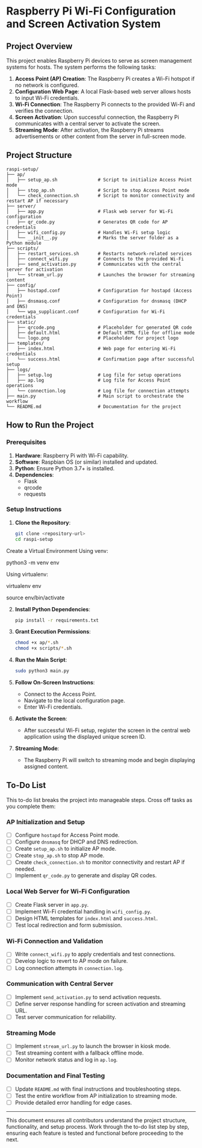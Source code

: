 # Raspberry Pi Wi-Fi Configuration and Screen Activation System

## Project Overview
This project enables Raspberry Pi devices to serve as screen management systems for hosts. The system performs the following tasks:

1. **Access Point (AP) Creation**: The Raspberry Pi creates a Wi-Fi hotspot if no network is configured.
2. **Configuration Web Page**: A local Flask-based web server allows hosts to input Wi-Fi credentials.
3. **Wi-Fi Connection**: The Raspberry Pi connects to the provided Wi-Fi and verifies the connection.
4. **Screen Activation**: Upon successful connection, the Raspberry Pi communicates with a central server to activate the screen.
5. **Streaming Mode**: After activation, the Raspberry Pi streams advertisements or other content from the server in full-screen mode.




## Project Structure
```
raspi-setup/
├── ap/
│   ├── setup_ap.sh               # Script to initialize Access Point mode
│   ├── stop_ap.sh                # Script to stop Access Point mode
│   └── check_connection.sh       # Script to monitor connectivity and restart AP if necessary
├── server/
│   ├── app.py                    # Flask web server for Wi-Fi configuration
│   ├── qr_code.py                # Generates QR code for AP credentials
│   ├── wifi_config.py            # Handles Wi-Fi setup logic
│   └── __init__.py               # Marks the server folder as a Python module
├── scripts/
│   ├── restart_services.sh       # Restarts network-related services
│   ├── connect_wifi.py           # Connects to the provided Wi-Fi
│   ├── send_activation.py        # Communicates with the central server for activation
│   └── stream_url.py             # Launches the browser for streaming content
├── config/
│   ├── hostapd.conf              # Configuration for hostapd (Access Point)
│   ├── dnsmasq.conf              # Configuration for dnsmasq (DHCP and DNS)
│   └── wpa_supplicant.conf       # Configuration for Wi-Fi credentials
├── static/
│   ├── qrcode.png                # Placeholder for generated QR code
│   ├── default.html              # Default HTML file for offline mode
│   └── logo.png                  # Placeholder for project logo
├── templates/
│   ├── index.html                # Web page for entering Wi-Fi credentials
│   └── success.html              # Confirmation page after successful setup
├── logs/
│   ├── setup.log                 # Log file for setup operations
│   ├── ap.log                    # Log file for Access Point operations
│   └── connection.log            # Log file for connection attempts
├── main.py                       # Main script to orchestrate the workflow
└── README.md                     # Documentation for the project
```

## How to Run the Project

### Prerequisites
1. **Hardware**: Raspberry Pi with Wi-Fi capability.
2. **Software**: Raspbian OS (or similar) installed and updated.
3. **Python**: Ensure Python 3.7+ is installed.
4. **Dependencies**:
   - Flask
   - qrcode
   - requests

### Setup Instructions

1. **Clone the Repository**:
   ```bash
   git clone <repository-url>
   cd raspi-setup
   ```
Create a Virtual Environment
Using venv:

python3 -m venv env

Using virtualenv:

virtualenv env


source env/bin/activate


2. **Install Python Dependencies**:
   ```bash
   pip install -r requirements.txt
   ```

3. **Grant Execution Permissions**:
   ```bash
   chmod +x ap/*.sh
   chmod +x scripts/*.sh
   ```

4. **Run the Main Script**:
   ```bash
   sudo python3 main.py
   ```

5. **Follow On-Screen Instructions**:
   - Connect to the Access Point.
   - Navigate to the local configuration page.
   - Enter Wi-Fi credentials.

6. **Activate the Screen**:
   - After successful Wi-Fi setup, register the screen in the central web application using the displayed unique screen ID.

7. **Streaming Mode**:
   - The Raspberry Pi will switch to streaming mode and begin displaying assigned content.

## To-Do List
This to-do list breaks the project into manageable steps. Cross off tasks as you complete them:

### AP Initialization and Setup
- [ ] Configure `hostapd` for Access Point mode.
- [ ] Configure `dnsmasq` for DHCP and DNS redirection.
- [ ] Create `setup_ap.sh` to initialize AP mode.
- [ ] Create `stop_ap.sh` to stop AP mode.
- [ ] Create `check_connection.sh` to monitor connectivity and restart AP if needed.
- [ ] Implement `qr_code.py` to generate and display QR codes.

### Local Web Server for Wi-Fi Configuration
- [ ] Create Flask server in `app.py`.
- [ ] Implement Wi-Fi credential handling in `wifi_config.py`.
- [ ] Design HTML templates for `index.html` and `success.html`.
- [ ] Test local redirection and form submission.

### Wi-Fi Connection and Validation
- [ ] Write `connect_wifi.py` to apply credentials and test connections.
- [ ] Develop logic to revert to AP mode on failure.
- [ ] Log connection attempts in `connection.log`.

### Communication with Central Server
- [ ] Implement `send_activation.py` to send activation requests.
- [ ] Define server response handling for screen activation and streaming URL.
- [ ] Test server communication for reliability.

### Streaming Mode
- [ ] Implement `stream_url.py` to launch the browser in kiosk mode.
- [ ] Test streaming content with a fallback offline mode.
- [ ] Monitor network status and log in `ap.log`.

### Documentation and Final Testing
- [ ] Update `README.md` with final instructions and troubleshooting steps.
- [ ] Test the entire workflow from AP initialization to streaming mode.
- [ ] Provide detailed error handling for edge cases.

---

This document ensures all contributors understand the project structure, functionality, and setup process. Work through the to-do list step by step, ensuring each feature is tested and functional before proceeding to the next.
